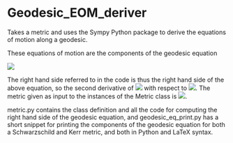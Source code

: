 # Geodesic_EOM_deriver
Takes a metric and uses the Sympy Python package to derive the equations of motion along a geodesic.

These equations of motion are the components of the geodesic equation

<img src="https://latex.codecogs.com/svg.image?\large%20\color{white}\frac{d^2x^\mu}{d\lambda^2}%20=%20-\Gamma^\mu_{\rho%20\sigma}%20\frac{dx^\rho}{d\lambda}%20\frac{dx^\sigma}{d\lambda}" />

The right hand side referred to in the code is thus the right hand side of the above equation, so the second derivative of <img src="https://latex.codecogs.com/svg.image?%20\color{white}x^\mu" /> with respect to <img src="https://latex.codecogs.com/svg.image?%20\color{white}\lambda" />. The metric given as input to the instances of the Metric class is <img src="https://latex.codecogs.com/svg.image?%20\color{white}g_{\mu%20\nu}" />.

metric.py contains the class definition and all the code for computing the right hand side of the geodesic equation, and geodesic_eq_print.py has a short snippet for printing the components of the geodesic equation for both a Schwarzschild and Kerr metric, and both in Python and LaTeX syntax.
